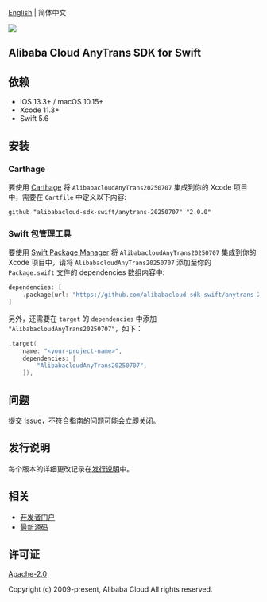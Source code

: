 [English](README.md) | 简体中文

![](https://aliyunsdk-pages.alicdn.com/icons/AlibabaCloud.svg)

## Alibaba Cloud AnyTrans SDK for Swift

## 依赖

- iOS 13.3+ / macOS 10.15+
- Xcode 11.3+
- Swift 5.6

## 安装

### Carthage

要使用 [Carthage](https://github.com/Carthage/Carthage) 将 `AlibabacloudAnyTrans20250707` 集成到你的 Xcode 项目中，需要在 `Cartfile` 中定义以下内容:

```ogdl
github "alibabacloud-sdk-swift/anytrans-20250707" "2.0.0"
```

### Swift 包管理工具

要使用 [Swift Package Manager](https://swift.org/package-manager/) 将 `AlibabacloudAnyTrans20250707` 集成到你的 Xcode 项目中，请将 `AlibabacloudAnyTrans20250707` 添加至你的 `Package.swift` 文件的 dependencies 数组内容中:

```swift
dependencies: [
    .package(url: "https://github.com/alibabacloud-sdk-swift/anytrans-20250707.git", from: "2.0.0")
]
```

另外，还需要在 `target` 的 `dependencies` 中添加 `"AlibabacloudAnyTrans20250707"`，如下：

```swift
.target(
    name: "<your-project-name>",
    dependencies: [
        "AlibabacloudAnyTrans20250707",
    ]),
```

## 问题

[提交 Issue](https://github.com/alibabacloud-sdk-swift/anytrans-20250707/issues/new)，不符合指南的问题可能会立即关闭。

## 发行说明

每个版本的详细更改记录在[发行说明](./ChangeLog.txt)中。

## 相关

* [开发者门户](https://next.api.aliyun.com/home)
* [最新源码](https://github.com/alibabacloud-sdk-swift/anytrans-20250707)

## 许可证

[Apache-2.0](http://www.apache.org/licenses/LICENSE-2.0)

Copyright (c) 2009-present, Alibaba Cloud All rights reserved.
